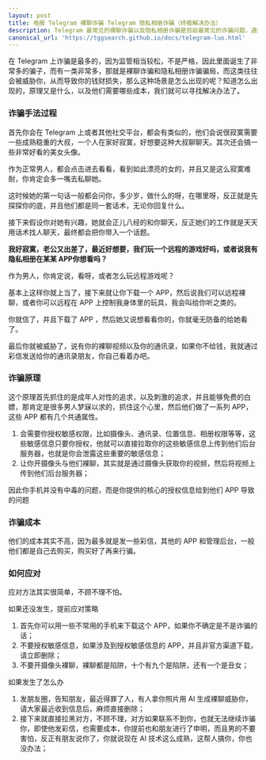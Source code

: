 ```yaml
---
layout: post
title: 电报 Telegram 裸聊诈骗 Telegram 隐私相册诈骗（终极解决办法）
description: Telegram 最常见的裸聊诈骗以及隐私相册诈骗是目前最常见的诈骗问题，遇到不要慌张，这篇文章提供你最安全的处理办法。
canonical_url: 'https://tggsearch.github.io/docs/telegram-luo.html'
---
```

在 Telegram 上诈骗是最多的，因为监管相当较松，不是严格，因此里面诞生了非常多的骗子，而有一类非常多，那就是裸聊诈骗和隐私相册诈骗骗局，而这类往往会被威胁你，从而导致你的钱财损失，那么这种场景是怎么出现的呢？知道怎么出现的，原理又是什么，以及他们需要哪些成本，我们就可以寻找解决办法了。

### 诈骗手法过程
首先你会在 Telegram 上或者其他社交平台，都会有类似的，他们会说很寂寞需要一些成熟稳重的大叔，一个人在家好寂寞，好想要这种大叔聊聊天。其次还会搞一些非常好看的美女头像。

作为正常男人，都会点击进去看看，看到如此漂亮的女的，并且又是这么寂寞难耐，你肯定会多一嘴去私聊她。

这时候她的第一句话一般都会问你，多少岁，做什么的呀，在哪里呀，反正就是先探探你的底，并且他们都是同一套话术，无论你回复什么。

接下来假设你对她有兴趣，她就会正儿八经的和你聊天，反正她们的工作就是天天用话术找人聊天，最终都会把你带入一个话题。

**我好寂寞，老公又出差了，最近好想要，我们玩一个远程的游戏好吗，或者说我有隐私相册在某某 APP你想看吗？**

作为男人，你肯定说，看呀，或者怎么玩远程游戏呢？

基本上这样你就上当了，接下来就让你下载一个 APP，然后说我们可以远程裸聊，或者你可以远程在 APP 上控制我身体里的玩具，我会叫给你听之类的。

你就信了，并且下载了 APP ，然后她又说想看看你的，你就毫无防备的给她看了。

最后你就被威胁了，说有你的裸聊视频以及你的通讯录，如果你不给钱，我就通过彩信发送给你的通讯录朋友，你自己看着办吧。

### 诈骗原理
这个原理首先抓住的是成年人对性的追求，以及刺激的追求，并且能够免费的白嫖，那肯定是很多男人梦寐以求的，抓住这个心里，然后他们做了一系列 APP，这些 APP 都有几个共通属性。

1. 会需要你授权敏感权限，比如摄像头、通讯录、位置信息、相册权限等等，这些敏感信息只要你授权，他就可以直接拉取你的这些敏感信息上传到他们后台服务器，也就是你会泄露这些重要的敏感信息；
2. 让你开摄像头与他们裸聊，其实就是通过摄像头获取你的视频，然后将视频上传到他们后台服务器；

因此你手机并没有中毒的问题，而是你提供的核心的授权信息给到他们 APP 导致的问题

### 诈骗成本
他们的成本其实不高，因为最多就是发一些彩信，其他的 APP 和管理后台，一般他们都是自己去购买，购买好了再来行骗。

### 如何应对
应对方法其实很简单，不顾不理不怕。

如果还没发生，提前应对策略

1. 首先你可以用一些不常用的手机来下载这个 APP，如果你不确定是不是诈骗的话；
2. 不要授权敏感信息，如果涉及到授权敏感信息的 APP，并且非官方渠道下载，请立即删除；
3. 不要开摄像头裸聊，裸聊都是陷阱，十个有九个是陷阱，还有一个是丑女；

如果发生了怎么办

1. 发朋友圈，告知朋友，最近得罪了人，有人拿你照片用 AI 生成裸聊威胁你，请大家最近收到信息后，麻烦直接删除；
2. 接下来就直接拉黑对方，不顾不理，对方如果联系不到你，也就无法继续诈骗你，即使他发彩信，也需要成本，你提前也和朋友进行了申明，而且男的不要害怕，反正有朋友说你了，你就说现在 AI 技术这么成熟，这帮人搞你，你也没办法；
